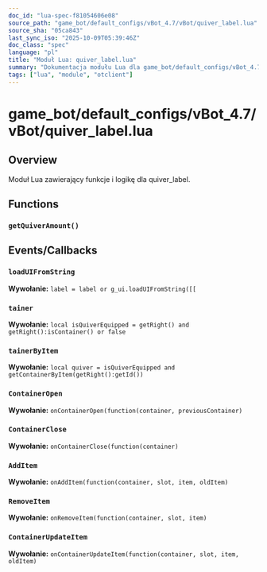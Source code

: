 ```yaml
---
doc_id: "lua-spec-f81054606e08"
source_path: "game_bot/default_configs/vBot_4.7/vBot/quiver_label.lua"
source_sha: "05ca843"
last_sync_iso: "2025-10-09T05:39:46Z"
doc_class: "spec"
language: "pl"
title: "Moduł Lua: quiver_label.lua"
summary: "Dokumentacja modułu Lua dla game_bot/default_configs/vBot_4.7/vBot/quiver_label.lua"
tags: ["lua", "module", "otclient"]
---
```


# game_bot/default_configs/vBot_4.7/vBot/quiver_label.lua

## Overview

Moduł Lua zawierający funkcje i logikę dla quiver_label.

## Functions

### `getQuiverAmount()`

## Events/Callbacks

### `loadUIFromString`

**Wywołanie:** `label = label or g_ui.loadUIFromString([[`

### `tainer`

**Wywołanie:** `local isQuiverEquipped = getRight() and getRight():isContainer() or false`

### `tainerByItem`

**Wywołanie:** `local quiver = isQuiverEquipped and getContainerByItem(getRight():getId())`

### `ContainerOpen`

**Wywołanie:** `onContainerOpen(function(container, previousContainer)`

### `ContainerClose`

**Wywołanie:** `onContainerClose(function(container)`

### `AddItem`

**Wywołanie:** `onAddItem(function(container, slot, item, oldItem)`

### `RemoveItem`

**Wywołanie:** `onRemoveItem(function(container, slot, item)`

### `ContainerUpdateItem`

**Wywołanie:** `onContainerUpdateItem(function(container, slot, item, oldItem)`
